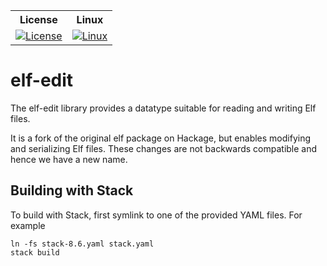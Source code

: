 <table>
  <tr>
    <th>License</th><th>Linux</th>
  </tr>
  <tr>
    <td><a href="LICENSE"><img src="https://img.shields.io/badge/license-BSD-blue.svg" title="License"/></a></td>
    <td><a href="https://travis-ci.org/GaloisInc/elf-edit"><img src="https://travis-ci.org/GaloisInc/elf-edit.svg?branch=master" title="Linux"/></a></td>
  </tr>
</table>

# elf-edit
The elf-edit library provides a datatype suitable for reading and writing Elf files.

It is a fork of the original elf package on Hackage, but enables modifying
and serializing Elf files.  These changes are not backwards compatible and hence
we have a new name.

## Building with Stack

To build with Stack, first symlink to one of the provided YAML
files. For example

    ln -fs stack-8.6.yaml stack.yaml
    stack build
